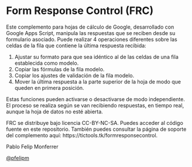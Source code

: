 # Form Response Control (FRC)

<p>Este complemento para hojas de cálculo de Google, desarrollado con Google Apps Script, manipula las respuestas que se reciben desde su formulario asociado. Puede realizar 4 operaciones diferentes sobre las celdas de la fila que contiene la última respuesta recibida:</p>
<ol>
  <li>Ajustar su formato para que sea idéntico al de las celdas de una fila establecida como modelo.
  <li>Copiar las fórmulas de la fila modelo.
  <li>Copiar los ajustes de validación de la fila modelo.
  <li>Mover la última respuesta a la parte superior de la hoja de modo que queden en primera posición.
</ol>
<p>Estas funciones pueden activarse o desactivarse de modo independiente. El proceso se realiza según se van recibiendo respuestas, en tiempo real, aunque la hoja de datos no esté abierta.</p>

<p>FRC se distribuye bajo licencia CC-BY-NC-SA. Puedes acceder al código fuente en este repositorio. También puedes consultar la página de soporte del complemento aquí: https://tictools.tk/formresponsecontrol.</p>

<p>Pablo Felip Monferrer</p>
<a href="https://twitter.com/pfelipm">@pfelipm</a>

